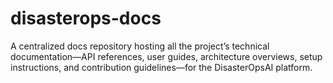 # disasterops-docs
A centralized docs repository hosting all the project’s technical documentation—API references, user guides, architecture overviews, setup instructions, and contribution guidelines—for the DisasterOpsAI platform.
